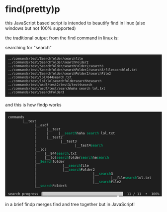 # find(pretty)p

this JavaScript based script is intended to beautify find in linux (also windows but not 100% supported)

the traditional output from the find command in linux is:

searching for "search"

![traditional find](./readme/img/find.png)

and this is how findp works

![findp](./readme/img/findp.png)

in a brief findp merges find and tree together but in JavaScript!